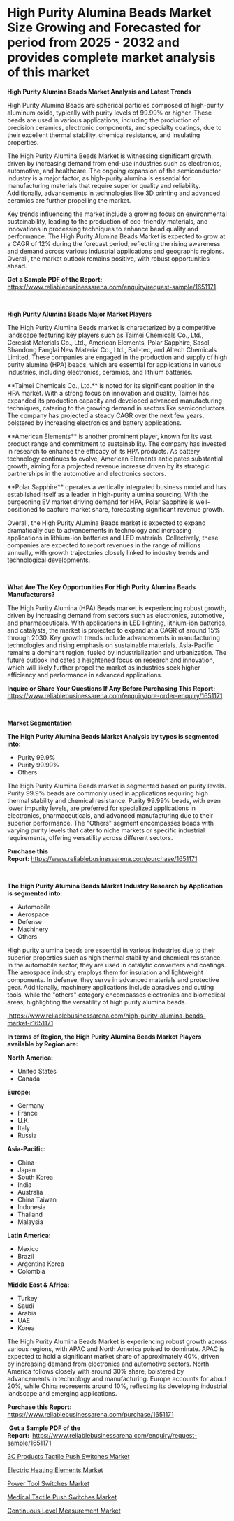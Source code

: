 <p><h1>High Purity Alumina Beads Market Size Growing and Forecasted for period from 2025 - 2032 and provides complete market analysis of this market</h1></p><p><strong>High Purity Alumina Beads Market Analysis and Latest Trends</strong></p>
<p><p>High Purity Alumina Beads are spherical particles composed of high-purity aluminum oxide, typically with purity levels of 99.99% or higher. These beads are used in various applications, including the production of precision ceramics, electronic components, and specialty coatings, due to their excellent thermal stability, chemical resistance, and insulating properties.</p><p>The High Purity Alumina Beads Market is witnessing significant growth, driven by increasing demand from end-use industries such as electronics, automotive, and healthcare. The ongoing expansion of the semiconductor industry is a major factor, as high-purity alumina is essential for manufacturing materials that require superior quality and reliability. Additionally, advancements in technologies like 3D printing and advanced ceramics are further propelling the market.</p><p>Key trends influencing the market include a growing focus on environmental sustainability, leading to the production of eco-friendly materials, and innovations in processing techniques to enhance bead quality and performance. The High Purity Alumina Beads Market is expected to grow at a CAGR of 12% during the forecast period, reflecting the rising awareness and demand across various industrial applications and geographic regions. Overall, the market outlook remains positive, with robust opportunities ahead.</p></p>
<p><strong>Get a Sample PDF of the Report:&nbsp;</strong> <a href="https://www.reliablebusinessarena.com/enquiry/request-sample/1651171?utm_campaign=2217&utm_medium=2&utm_source=Github&utm_content=ia&utm_term=23032025&utm_id=high-purity-alumina-beads">https://www.reliablebusinessarena.com/enquiry/request-sample/1651171</a></p>
<p>&nbsp;</p>
<p><strong>High Purity Alumina Beads Major Market Players</strong></p>
<p><p>The High Purity Alumina Beads market is characterized by a competitive landscape featuring key players such as Taimei Chemicals Co., Ltd., Ceresist Materials Co., Ltd., American Elements, Polar Sapphire, Sasol, Shandong Fanglai New Material Co., Ltd., Ball-tec, and Altech Chemicals Limited. These companies are engaged in the production and supply of high purity alumina (HPA) beads, which are essential for applications in various industries, including electronics, ceramics, and lithium batteries.</p><p>**Taimei Chemicals Co., Ltd.** is noted for its significant position in the HPA market. With a strong focus on innovation and quality, Taimei has expanded its production capacity and developed advanced manufacturing techniques, catering to the growing demand in sectors like semiconductors. The company has projected a steady CAGR over the next few years, bolstered by increasing electronics and battery applications.</p><p>**American Elements** is another prominent player, known for its vast product range and commitment to sustainability. The company has invested in research to enhance the efficacy of its HPA products. As battery technology continues to evolve, American Elements anticipates substantial growth, aiming for a projected revenue increase driven by its strategic partnerships in the automotive and electronics sectors.</p><p>**Polar Sapphire** operates a vertically integrated business model and has established itself as a leader in high-purity alumina sourcing. With the burgeoning EV market driving demand for HPA, Polar Sapphire is well-positioned to capture market share, forecasting significant revenue growth.</p><p>Overall, the High Purity Alumina Beads market is expected to expand dramatically due to advancements in technology and increasing applications in lithium-ion batteries and LED materials. Collectively, these companies are expected to report revenues in the range of millions annually, with growth trajectories closely linked to industry trends and technological developments.</p></p>
<p>&nbsp;</p>
<p><strong>What Are The Key Opportunities For High Purity Alumina Beads Manufacturers?</strong></p>
<p><p>The High Purity Alumina (HPA) Beads market is experiencing robust growth, driven by increasing demand from sectors such as electronics, automotive, and pharmaceuticals. With applications in LED lighting, lithium-ion batteries, and catalysts, the market is projected to expand at a CAGR of around 15% through 2030. Key growth trends include advancements in manufacturing technologies and rising emphasis on sustainable materials. Asia-Pacific remains a dominant region, fueled by industrialization and urbanization. The future outlook indicates a heightened focus on research and innovation, which will likely further propel the market as industries seek higher efficiency and performance in advanced applications.</p></p>
<p><strong>Inquire or Share Your Questions If Any Before Purchasing This Report:</strong> <a href="https://www.reliablebusinessarena.com/enquiry/pre-order-enquiry/1651171?utm_campaign=2217&utm_medium=2&utm_source=Github&utm_content=ia&utm_term=23032025&utm_id=high-purity-alumina-beads">https://www.reliablebusinessarena.com/enquiry/pre-order-enquiry/1651171</a></p>
<p>&nbsp;</p>
<p><strong>Market Segmentation</strong></p>
<p><strong>The High Purity Alumina Beads Market Analysis by types is segmented into:</strong></p>
<p><ul><li>Purity 99.9%</li><li>Purity 99.99%</li><li>Others</li></ul></p>
<p><p>The High Purity Alumina Beads market is segmented based on purity levels. Purity 99.9% beads are commonly used in applications requiring high thermal stability and chemical resistance. Purity 99.99% beads, with even lower impurity levels, are preferred for specialized applications in electronics, pharmaceuticals, and advanced manufacturing due to their superior performance. The "Others" segment encompasses beads with varying purity levels that cater to niche markets or specific industrial requirements, offering versatility across different sectors.</p></p>
<p><strong>Purchase this Report:&nbsp;</strong><a href="https://www.reliablebusinessarena.com/purchase/1651171?utm_campaign=2217&utm_medium=2&utm_source=Github&utm_content=ia&utm_term=23032025&utm_id=high-purity-alumina-beads">https://www.reliablebusinessarena.com/purchase/1651171</a></p>
<p>&nbsp;</p>
<p><strong>The High Purity Alumina Beads Market Industry Research by Application is segmented into:</strong></p>
<p><ul><li>Automobile</li><li>Aerospace</li><li>Defense</li><li>Machinery</li><li>Others</li></ul></p>
<p><p>High purity alumina beads are essential in various industries due to their superior properties such as high thermal stability and chemical resistance. In the automobile sector, they are used in catalytic converters and coatings. The aerospace industry employs them for insulation and lightweight components. In defense, they serve in advanced materials and protective gear. Additionally, machinery applications include abrasives and cutting tools, while the "others" category encompasses electronics and biomedical areas, highlighting the versatility of high purity alumina beads.</p></p>
<p><a href="https://www.reliablebusinessarena.com/high-purity-alumina-beads-market-r1651171?utm_campaign=2217&utm_medium=2&utm_source=Github&utm_content=ia&utm_term=23032025&utm_id=high-purity-alumina-beads">&nbsp;https://www.reliablebusinessarena.com/high-purity-alumina-beads-market-r1651171</a></p>
<p><strong>In terms of Region, the High Purity Alumina Beads Market Players available by Region are:</strong></p>
<p>
    <p> <strong> North America: </strong>
        <ul>
            <li>United States</li>
            <li>Canada</li>
        </ul>
        </p> 
    <p> <strong> Europe: </strong>
        <ul>
            <li>Germany</li>
            <li>France</li>
            <li>U.K.</li>
            <li>Italy</li>
            <li>Russia</li>
        </ul>
        </p> 
    <p> <strong> Asia-Pacific: </strong>
        <ul>
            <li>China</li>
            <li>Japan</li>
            <li>South Korea</li>
            <li>India</li>
            <li>Australia</li>
            <li>China Taiwan</li>
            <li>Indonesia</li>
            <li>Thailand</li>
            <li>Malaysia</li>
        </ul>
        </p> 
    <p> <strong> Latin America: </strong>
        <ul>
            <li>Mexico</li>
            <li>Brazil</li>
            <li>Argentina Korea</li>
            <li>Colombia</li>
        </ul>
        </p> 
    <p> <strong> Middle East & Africa: </strong>
        <ul>
            <li>Turkey</li>
            <li>Saudi</li>
            <li>Arabia</li>
            <li>UAE</li>
            <li>Korea</li>
        </ul>
    </p>
    </p>
<p><p>The High Purity Alumina Beads Market is experiencing robust growth across various regions, with APAC and North America poised to dominate. APAC is expected to hold a significant market share of approximately 40%, driven by increasing demand from electronics and automotive sectors. North America follows closely with around 30% share, bolstered by advancements in technology and manufacturing. Europe accounts for about 20%, while China represents around 10%, reflecting its developing industrial landscape and emerging applications.</p></p>
<p><strong>Purchase this Report: </strong><a href="https://www.reliablebusinessarena.com/purchase/1651171?utm_campaign=2217&utm_medium=2&utm_source=Github&utm_content=ia&utm_term=23032025&utm_id=high-purity-alumina-beads">https://www.reliablebusinessarena.com/purchase/1651171</a></p>
<p>&nbsp;<strong>Get a Sample PDF of the Report:&nbsp;&nbsp;</strong><a href="https://www.reliablebusinessarena.com/enquiry/request-sample/1651171?utm_campaign=2217&utm_medium=2&utm_source=Github&utm_content=ia&utm_term=23032025&utm_id=high-purity-alumina-beads">https://www.reliablebusinessarena.com/enquiry/request-sample/1651171</a></p>
<p><strong></strong></p>
<p><p><a href="https://github.com/lickoalyanep/Market-Research-Report-List-1/blob/main/3c-products-tactile-push-switches-market.md?utm_campaign=2217&utm_medium=2&utm_source=Github&utm_content=ia&utm_term=23032025&utm_id=high-purity-alumina-beads">3C Products Tactile Push Switches Market</a></p><p><a href="https://www.linkedin.com/pulse/comprehensive-overview-electric-heating-elements-market-inzef?utm_campaign=2217&utm_medium=2&utm_source=Github&utm_content=ia&utm_term=23032025&utm_id=high-purity-alumina-beads">Electric Heating Elements Market</a></p><p><a href="https://www.linkedin.com/pulse/examining-power-tool-switches-market-growth-size-trends-5esvf?utm_campaign=2217&utm_medium=2&utm_source=Github&utm_content=ia&utm_term=23032025&utm_id=high-purity-alumina-beads">Power Tool Switches Market</a></p><p><a href="https://github.com/meenafadilkh/Market-Research-Report-List-1/blob/main/medical-tactile-push-switches-market.md?utm_campaign=2217&utm_medium=2&utm_source=Github&utm_content=ia&utm_term=23032025&utm_id=high-purity-alumina-beads">Medical Tactile Push Switches Market</a></p><p><a href="https://www.linkedin.com/pulse/comprehensive-continuous-level-measurement-market-size-growing-kzxkf?utm_campaign=2217&utm_medium=2&utm_source=Github&utm_content=ia&utm_term=23032025&utm_id=high-purity-alumina-beads">Continuous Level Measurement Market</a></p></p>